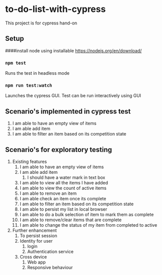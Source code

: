 # to-do-list-with-cypress

This project is for cypress hand-on

## Setup

####install node using installable
https://nodejs.org/en/download/

### `npm test`

Runs the test in headless mode

### `npm run test:watch`

Launches the cypress GUI. Test can be run interactively using GUI

## Scenario's implemented in cypress test
1. I am able to have an empty view of items
2. I am able add item
3. I am able to filter an item based on its competition state

## Scenario's for exploratory testing

1. Existing features
    1. I am able to have an empty view of items
    2. I am able add item
        1. I should have a water mark in text box
    3. I am able to view all the items I have added 
    4. I am able to view the count of active items
    5. I am able to remove an item
    6. I am able check an item once its complete
    7. I am able to filter an item based on its competition state
    8. I am able to persist my list in local browser
    9. I am able to do a bulk selection of item to mark them as complete
    10. I am able to remove/clear items that are complete
    11. I am able to change the status of my item from completed to active
2. Further enhancement
    1. To persist session
    2. Identity for user
        1. login 
        2. Authentication service 
    3. Cross device
        1. Web app 
        2. Responsive behaviour

 
